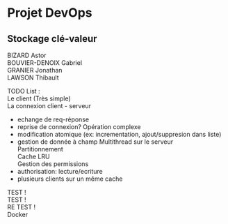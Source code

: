 Projet DevOps
=============

## Stockage clé-valeur ##

BIZARD Astor  
BOUVIER-DENOIX Gabriel  
GRANIER Jonathan  
LAWSON Thibault  




TODO List :  
Le client (Très simple)  
La connexion client - serveur 
   - echange de req-réponse
   - reprise de connexion?
Opération complexe 
   - modification atomique (ex: incrementation, ajout/suppresion dans liste)
   - gestion de donnée à champ
Multithread sur le serveur  
Partitionnement  
Cache LRU  
Gestion des permissions  
   - authorisation: lecture/ecriture
   - plusieurs clients sur un même cache
   
TEST !  
TEST !  
RE TEST !  
Docker  


